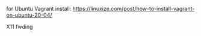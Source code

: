 for Ubuntu Vagrant install: https://linuxize.com/post/how-to-install-vagrant-on-ubuntu-20-04/

X11 fwding
